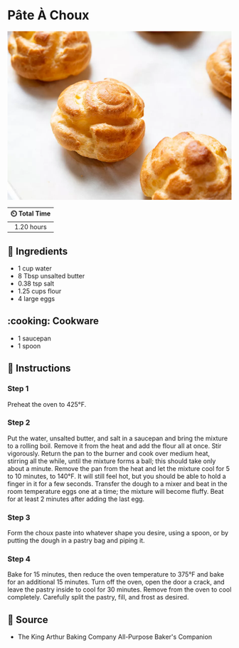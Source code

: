 # Pâte À Choux

![Pâte À Choux](../assets/images/pâte-à-choux.jpg)

| :timer_clock: Total Time |
|:-----------------------: |
| 1.20 hours |

## :salt: Ingredients

- 1 cup water
- 8 Tbsp unsalted butter
- 0.38 tsp salt
- 1.25 cups flour
- 4 large eggs

## :cooking: Cookware

- 1 saucepan
- 1 spoon

## :pencil: Instructions

### Step 1

Preheat the oven to 425°F.

### Step 2

Put the water, unsalted butter, and salt in a saucepan and bring the mixture to a rolling boil. Remove it from the heat
and add the flour all at once. Stir vigorously. Return the pan to the burner and cook over medium heat, stirring all the
while, until the mixture forms a ball; this should take only about a minute. Remove the pan from the heat and let the
mixture cool for 5 to 10 minutes, to 140°F. It will still feel hot, but you should be able to hold a finger in it for a
few seconds. Transfer the dough to a mixer and beat in the room temperature eggs one at a time; the mixture will become
fluffy. Beat for at least 2 minutes after adding the last egg.

### Step 3

Form the choux paste into whatever shape you desire, using a spoon, or by putting the dough in a pastry bag and piping
it.

### Step 4

Bake for 15 minutes, then reduce the oven temperature to 375°F and bake for an additional 15 minutes. Turn off the
oven, open the door a crack, and leave the pastry inside to cool for 30 minutes. Remove from the oven to cool
completely. Carefully split the pastry, fill, and frost as desired.

## :link: Source

- The King Arthur Baking Company All-Purpose Baker's Companion
